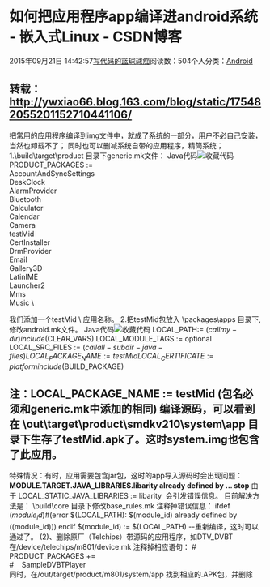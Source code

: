 
# 如何把应用程序app编译进android系统 - 嵌入式Linux - CSDN博客

2015年09月21日 14:42:57[写代码的篮球球痴](https://me.csdn.net/weiqifa0)阅读数：504个人分类：[Android																](https://blog.csdn.net/weiqifa0/article/category/1752017)


转载：
http://ywxiao66.blog.163.com/blog/static/175482055201152710441106/
------------------------------------------------------------------
把常用的应用程序编译到img文件中，就成了系统的一部分，用户不必自己安装，当然也卸载不了；
同时也可以删减系统自带的应用程序，精简系统；
1.\build\target\product 目录下generic.mk文件：
Java代码![收藏代码](http://koliy.iteye.com/images/icon_star.png)
PRODUCT_PACKAGES := \
AccountAndSyncSettings \
DeskClock \
AlarmProvider \
Bluetooth \
Calculator \
Calendar \
Camera \
testMid \
CertInstaller \
DrmProvider \
Email \
Gallery3D \
LatinIME \
Launcher2 \
Mms \
Music \

我们添加一个testMid \ 应用名称。
2.把testMid包放入
\packages\apps 目录下,修改android.mk文件。
Java代码![收藏代码](http://koliy.iteye.com/images/icon_star.png)
LOCAL_PATH:= $(call my-dir)
include $(CLEAR_VARS)
LOCAL_MODULE_TAGS := optional
LOCAL_SRC_FILES := $(call all-subdir-java-files)
LOCAL_PACKAGE_NAME := testMid
LOCAL_CERTIFICATE := platform
include $(BUILD_PACKAGE)

注：LOCAL_PACKAGE_NAME := testMid (包名必须和generic.mk中添加的相同)
编译源码，可以看到在
\out\target\product\smdkv210\system\app
目录下生存了testMid.apk了。这时system.img也包含了此应用。
-------------------------------------------------------------------
特殊情况：有时，应用需要包含jar包，这时的app导入源码时会出现问题：
**MODULE.TARGET.JAVA_LIBRARIES.libarity already defined by ... stop**
由于 LOCAL_STATIC_JAVA_LIBRARIES := libarity  会引发错误信息。
目前解决方法是：
\build\core 目录下修改base_rules.mk
注释掉错误信息：
ifdef $(module_id)
\#$(error $(LOCAL_PATH): $(module_id) already defined by $($(module_id)))
endif
$(module_id) := $(LOCAL_PATH)
--重新编译，这时可以通过了。
(2)、删除原厂（Telchips）带源码的应用程序，如DTV_DVBT
在/device/telechips/m801/device.mk
注释掉相应语句：
\# PRODUCT_PACKAGES += \
\#    SampleDVBTPlayer \
同时，在/out/target/product/m801/system/app 找到相应的.APK包，并删除

